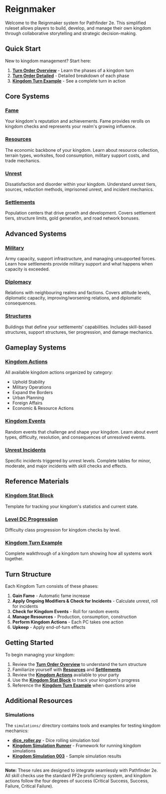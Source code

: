 # Reignmaker

Welcome to the Reignmaker system for Pathfinder 2e. This simplified ruleset allows players to build, develop, and manage their own kingdom through collaborative storytelling and strategic decision-making.

## Quick Start

New to kingdom management? Start here:
1. **[Turn Order Overview](Turn_Order_Overview.md)** - Learn the phases of a kingdom turn
2. **[Turn Order Detailed](Turn_Order_Detailed.md)** - Detailed breakdown of each phase
3. **[Kingdom Turn Example](Kingdom_Turn_Example.md)** - See a complete turn in action

## Core Systems

### [Fame](Kingdom_Fame.md)
Your kingdom's reputation and achievements. Fame provides rerolls on kingdom checks and represents your realm's growing influence.

### [Resources](Kingdom_Resources.md)
The economic backbone of your kingdom. Learn about resource collection, terrain types, worksites, food consumption, military support costs, and trade mechanics.

### [Unrest](Kingdom_Unrest.md)
Dissatisfaction and disorder within your kingdom. Understand unrest tiers, sources, reduction methods, imprisoned unrest, and incident mechanics.

### [Settlements](Kingdom_Settlements.md)
Population centers that drive growth and development. Covers settlement tiers, structure limits, gold generation, and road network bonuses.

## Advanced Systems

### [Military](Kingdom_Military.md)
Army capacity, support infrastructure, and managing unsupported forces. Learn how settlements provide military support and what happens when capacity is exceeded.

### [Diplomacy](Kingdom_Diplomacy.md)
Relations with neighbouring realms and factions. Covers attitude levels, diplomatic capacity, improving/worsening relations, and diplomatic consequences.

### [Structures](Structures.md)
Buildings that define your settlements' capabilities. Includes skill-based structures, support structures, tier progression, and damage mechanics.

## Gameplay Systems

### [Kingdom Actions](Kingdom_Actions.md)
All available kingdom actions organized by category:
- Uphold Stability
- Military Operations
- Expand the Borders
- Urban Planning
- Foreign Affairs
- Economic & Resource Actions

### [Kingdom Events](Kingdom_Events.md)
Random events that challenge and shape your kingdom. Learn about event types, difficulty, resolution, and consequences of unresolved events.

### [Unrest Incidents](Unrest_incidents.md)
Specific incidents triggered by unrest levels. Complete tables for minor, moderate, and major incidents with skill checks and effects.

## Reference Materials

### [Kingdom Stat Block](Kingdom_Stat_Block.md)
Template for tracking your kingdom's statistics and current state.

### [Level DC Progression](level_DC_progression.md)
Difficulty class progression for kingdom checks by level.

### [Kingdom Turn Example](Kingdom_Turn_Example.md)
Complete walkthrough of a kingdom turn showing how all systems work together.

## Turn Structure

Each Kingdom Turn consists of these phases:
1. **Gain Fame** - Automatic fame increase
2. **Apply Ongoing Modifiers & Check for Incidents** - Calculate unrest, roll for incidents
3. **Check for Kingdom Events** - Roll for random events
4. **Manage Resources** - Production, consumption, construction
5. **Perform Kingdom Actions** - Each PC takes one action
6. **Upkeep** - Apply end-of-turn effects

## Getting Started

To begin managing your kingdom:
1. Review the **[Turn Order Overview](Turn_Order_Overview.md)** to understand the turn structure
2. Familiarize yourself with **[Resources](Kingdom_Resources.md)** and **[Settlements](Kingdom_Settlements.md)**
3. Review the **[Kingdom Actions](Kingdom_Actions.md)** available to your party
4. Use the **[Kingdom Stat Block](Kingdom_Stat_Block.md)** to track your kingdom's progress
5. Reference the **[Kingdom Turn Example](Kingdom_Turn_Example.md)** when questions arise

## Additional Resources

### Simulations
The `simulations/` directory contains tools and examples for testing kingdom mechanics:
- **[dice_roller.py](simulations/dice_roller.py)** - Dice rolling simulation tool
- **[Kingdom Simulation Runner](simulations/Kingdom_Simulation_Runner.md)** - Framework for running kingdom simulations
- **[Kingdom Simulation 003](simulations/kingdom_simulation_003.md)** - Sample simulation results

---

**Note:** These rules are designed to integrate seamlessly with Pathfinder 2e. All skill checks use the standard PF2e proficiency system, and kingdom actions follow the four degrees of success (Critical Success, Success, Failure, Critical Failure).
